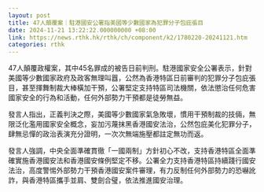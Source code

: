 ```yaml
---
layout: post
title: 47人顛覆案｜駐港國安公署指美國等少數國家為犯罪分子包庇張目
date: 2024-11-21 13:22:22.000000000 +08:00
link: https://news.rthk.hk/rthk/ch/component/k2/1780220-20241121.htm
categories: rthk
---
```


47人顛覆政權案，其中45名罪成的被告日前判刑。駐港國家安全公署表示，針對美國等少數國家政府及政客無理叫囂，公然為香港特區日前審判的犯罪分子包庇張目，甚至揮舞制裁大棒橫加干預，公署堅定支持特區司法機關，依法懲治任何危害國家安全的行為和活動，任何外部勢力干預都是徒勞無益。

發言人指出，正義判決之際，美國等少數國家氣急敗壞，慣用干預制裁的技倆，無限泛化濫用國家安全概念，妄加污蔑抹黑香港國安法治，公然包庇美化犯罪分子，肆無忌憚的政治表演充分證明，一次次無端施壓都註定無功而返。

發言人強調，中央全面準確貫徹「一國兩制」方針初心不改，支持香港特區全面準確實施香港國安法和香港國安條例堅定不移。公署全力支持香港特區持續踐行國安法治，高度警惕外部勢力干預香港國安案件審理，有力反制任何外部勢力的恐嚇訛詐，與香港特區攜手並肩、雙劍合璧，依法推進國安治理。
